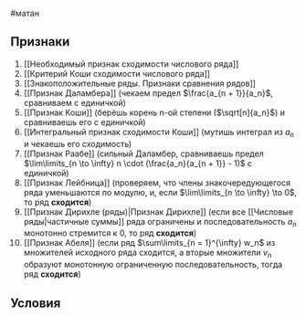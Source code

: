 #матан 
## Признаки
1. [[Необходимый признак сходимости числового ряда]]
2. [[Критерий Коши сходимости числового ряда]]
3. [[Знакоположительные ряды. Признаки сравнения рядов]]
4. [[Признак Даламбера]] (чекаем предел $\frac{a_{n + 1}}{a_n}$, сравниваем с единичкой)
5. [[Признак Коши]] (берёшь корень n-ой степени ($\sqrt[n]{a_n}$) и сравниваешь его с единичкой)
6. [[Интегральный признак сходимости Коши]] (мутишь интеграл из $a_n$ и чекаешь его сходимость)
7. [[Признак Раабе]] (сильный Даламбер, сравниваешь предел $\lim\limits_{n \to \infty} n \cdot (\frac{a_n}{a_{n + 1}} - 1)$ с единичкой)
8. [[Признак Лейбница]] (проверяем, что члены знакочередующегося ряда уменьшаются по модулю, и, если $\lim\limits_{n \to \infty} \to 0$, то ряд **сходится**)
9. [[Признак Дирихле (ряды)|Признак Дирихле]] (если все [[Числовые ряды|частичные суммы]] ряда ограничены и последовательность $a_n$ монотонно стремится к 0, то ряд **сходится**)
10. [[Признак Абеля]] (если ряд $\sum\limits_{n = 1}^{\infty} w_n$ из множителей исходного ряда сходится, а вторые множители $v_n$ образуют монотонную ограниченную последовательность, тогда ряд **сходится**)
## Условия